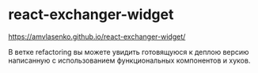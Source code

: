 # react-exchanger-widget
 
https://amvlasenko.github.io/react-exchanger-widget/

В ветке refactoring вы можете увидить готовящуюся к деплою версию написанную с использованием функциональных компонентов и хуков.
